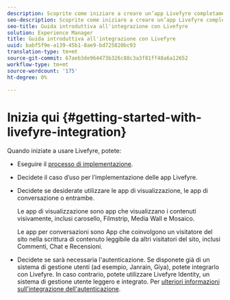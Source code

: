 ```yaml
---
description: Scoprite come iniziare a creare un’app Livefyre completamente funzionante. Create l'app per gestire l'autenticazione di base, la condivisione su social network e il tracciamento degli eventi.
seo-description: Scoprite come iniziare a creare un’app Livefyre completamente funzionante. Create l'app per gestire l'autenticazione di base, la condivisione su social network e il tracciamento degli eventi.
seo-title: Guida introduttiva all'integrazione con Livefyre
solution: Experience Manager
title: Guida introduttiva all'integrazione con Livefyre
uuid: babf5f9e-a139-45b1-8ae9-bd725820bc93
translation-type: tm+mt
source-git-commit: 67aeb3de964473b326c88c3a3f81ff48a6a12652
workflow-type: tm+mt
source-wordcount: '175'
ht-degree: 0%

---
```



# Inizia qui {#getting-started-with-livefyre-integration}

Quando iniziate a usare Livefyre, potete:

* Eseguire il [processo di implementazione](../c-getting-started/c-implementation-process/c-implementation-process.md#c_implementation_process).
* Decidete il caso d’uso per l’implementazione delle app Livefyre.
* Decidete se desiderate utilizzare le app di visualizzazione, le app di conversazione o entrambe.

   Le app di visualizzazione sono app che visualizzano i contenuti visivamente, inclusi carosello, Filmstrip, Media Wall e Mosaico.

   Le app per conversazioni sono App che coinvolgono un visitatore del sito nella scrittura di contenuto leggibile da altri visitatori del sito, inclusi Commenti, Chat e Recensioni.

* Decidete se sarà necessaria l&#39;autenticazione. Se disponete già di un sistema di gestione utenti (ad esempio, Janrain, Giya), potete integrarlo con Livefyre. In caso contrario, potete utilizzare Livefyre Identity, un sistema di gestione utente leggero e integrato. Per [ulteriori informazioni sull&#39;integrazione dell&#39;autenticazione](../t-about-identity-integration/t-about-identity-integration.md#t_about_identity_integration).

